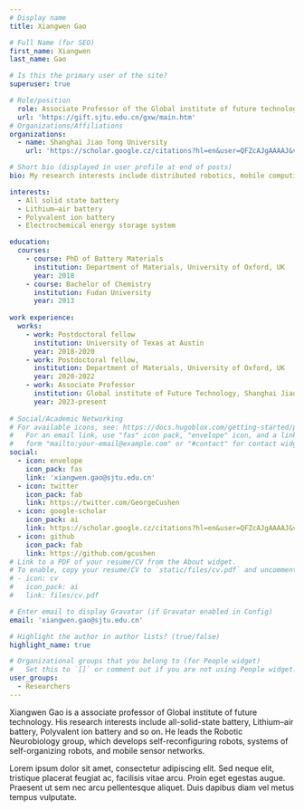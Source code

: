 ```yaml
---
# Display name
title: Xiangwen Gao

# Full Name (for SEO)
first_name: Xiangwen
last_name: Gao

# Is this the primary user of the site?
superuser: true

# Role/position
  role: Associate Professor of the Global institute of future technology
  url: 'https://gift.sjtu.edu.cn/gxw/main.htm'
# Organizations/Affiliations
organizations:
  - name: Shanghai Jiao Tong University
    url: 'https://scholar.google.cz/citations?hl=en&user=QFZcAJgAAAAJ&view_op=list_works&sortby=pubdate'

# Short bio (displayed in user profile at end of posts)
bio: My research interests include distributed robotics, mobile computing and programmable matter.

interests:
  - All solid state battery
  - Lithium–air battery
  - Polyvalent ion battery
  - Electrochemical energy storage system

education:
  courses:
    - course: PhD of Battery Materials
      institution: Department of Materials, University of Oxford, UK
      year: 2018
    - course: Bachelor of Chemistry 
      institution: Fudan University
      year: 2013
      
work experience:
  works:
    - work: Postdoctoral fellow
      institution: University of Texas at Austin
      year: 2018-2020
    - work: Postdoctoral fellow, 
      institution: Department of Materials, University of Oxford, UK
      year: 2020-2022 
    - work: Associate Professor
      institution: Global institute of Future Technology, Shanghai Jiao Tong University
      year: 2023-present
      
# Social/Academic Networking
# For available icons, see: https://docs.hugoblox.com/getting-started/page-builder/#icons
#   For an email link, use "fas" icon pack, "envelope" icon, and a link in the
#   form "mailto:your-email@example.com" or "#contact" for contact widget.
social:
  - icon: envelope
    icon_pack: fas
    link: 'xiangwen.gao@sjtu.edu.cn'
  - icon: twitter
    icon_pack: fab
    link: https://twitter.com/GeorgeCushen
  - icon: google-scholar
    icon_pack: ai
    link: https://scholar.google.cz/citations?hl=en&user=QFZcAJgAAAAJ&view_op=list_works&sortby=pubdate
  - icon: github
    icon_pack: fab
    link: https://github.com/gcushen
# Link to a PDF of your resume/CV from the About widget.
# To enable, copy your resume/CV to `static/files/cv.pdf` and uncomment the lines below.
# - icon: cv
#   icon_pack: ai
#   link: files/cv.pdf

# Enter email to display Gravatar (if Gravatar enabled in Config)
email: 'xiangwen.gao@sjtu.edu.cn'

# Highlight the author in author lists? (true/false)
highlight_name: true

# Organizational groups that you belong to (for People widget)
#   Set this to `[]` or comment out if you are not using People widget.
user_groups:
  - Researchers
---
```


Xiangwen Gao is a associate professor of Global institute of future technology. His research interests include all-solid-state battery, Lithium–air battery, Polyvalent ion battery and so on. He leads the Robotic Neurobiology group, which develops self-reconfiguring robots, systems of self-organizing robots, and mobile sensor networks.

Lorem ipsum dolor sit amet, consectetur adipiscing elit. Sed neque elit, tristique placerat feugiat ac, facilisis vitae arcu. Proin eget egestas augue. Praesent ut sem nec arcu pellentesque aliquet. Duis dapibus diam vel metus tempus vulputate.
